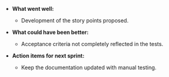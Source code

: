 - **What went well:**
    - Development of the story points proposed. 

- **What could have been better:**
    - Acceptance criteria not completely reflected in the tests.  

- **Action items for next sprint:**
    - Keep the documentation updated with manual testing.  

